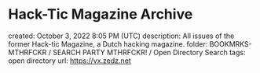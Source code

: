 # Hack-Tic Magazine Archive

created: October 3, 2022 8:05 PM (UTC)
description: All issues of the former Hack-tic Magazine, a Dutch hacking magazine.
folder: BOOKMRKS-MTHRFCKR / SEARCH PARTY MTHRFCKR! / Open Directory Search
tags: open directory
url: https://vx.zedz.net